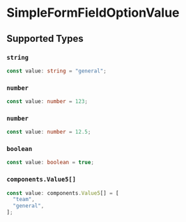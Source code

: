 # SimpleFormFieldOptionValue


## Supported Types

### `string`

```typescript
const value: string = "general";
```

### `number`

```typescript
const value: number = 123;
```

### `number`

```typescript
const value: number = 12.5;
```

### `boolean`

```typescript
const value: boolean = true;
```

### `components.Value5[]`

```typescript
const value: components.Value5[] = [
  "team",
  "general",
];
```

